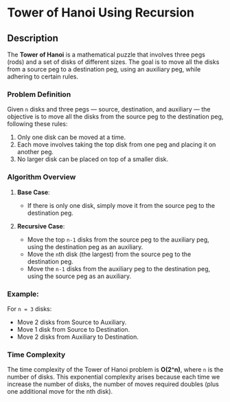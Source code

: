 # Tower of Hanoi Using Recursion

## Description

The **Tower of Hanoi** is a mathematical puzzle that involves three pegs (rods) and a set of disks of different sizes. The goal is to move all the disks from a source peg to a destination peg, using an auxiliary peg, while adhering to certain rules.

### Problem Definition

Given `n` disks and three pegs — source, destination, and auxiliary — the objective is to move all the disks from the source peg to the destination peg, following these rules:
1. Only one disk can be moved at a time.
2. Each move involves taking the top disk from one peg and placing it on another peg.
3. No larger disk can be placed on top of a smaller disk.

### Algorithm Overview

1. **Base Case**:  
   - If there is only one disk, simply move it from the source peg to the destination peg.

2. **Recursive Case**:  
   - Move the top `n-1` disks from the source peg to the auxiliary peg, using the destination peg as an auxiliary.
   - Move the `n`th disk (the largest) from the source peg to the destination peg.
   - Move the `n-1` disks from the auxiliary peg to the destination peg, using the source peg as an auxiliary.

### Example:

For `n = 3` disks:
- Move 2 disks from Source to Auxiliary.
- Move 1 disk from Source to Destination.
- Move 2 disks from Auxiliary to Destination.

### Time Complexity

The time complexity of the Tower of Hanoi problem is **O(2^n)**, where `n` is the number of disks. This exponential complexity arises because each time we increase the number of disks, the number of moves required doubles (plus one additional move for the nth disk).
